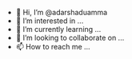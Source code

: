- 👋 Hi, I’m @adarshaduamma
- 👀 I’m interested in ...
- 🌱 I’m currently learning ...
- 💞️ I’m looking to collaborate on ...
- 📫 How to reach me ...

<!---
adarshaduamma/adarshaduamma is a ✨ special ✨ repository because its `README.md` (this file) appears on your GitHub profile.
You can click the Preview link to take a look at your changes.
--->
